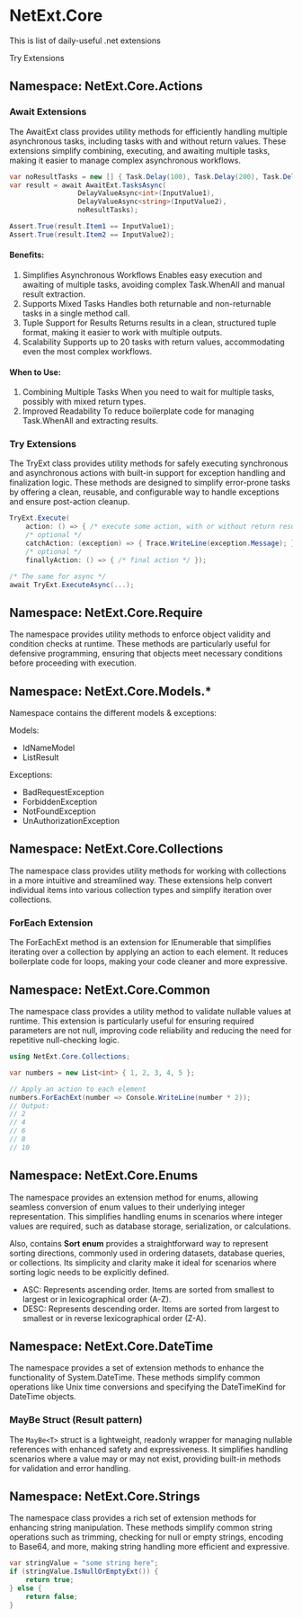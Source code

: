 # NetExt.Core
This is list of daily-useful .net extensions

Try Extensions

## Namespace: NetExt.Core.Actions

### Await Extensions
The AwaitExt class provides utility methods for efficiently handling multiple asynchronous tasks, including tasks with and without return values. These extensions simplify combining, executing, and awaiting multiple tasks, making it easier to manage complex asynchronous workflows.
```csharp
var noResultTasks = new [] { Task.Delay(100), Task.Delay(200), Task.Delay(300) };
var result = await AwaitExt.TasksAsync(
                 DelayValueAsync<int>(InputValue1),
                 DelayValueAsync<string>(InputValue2),
                 noResultTasks);

Assert.True(result.Item1 == InputValue1);
Assert.True(result.Item2 == InputValue2);
```
#### Benefits:
1. Simplifies Asynchronous Workflows
Enables easy execution and awaiting of multiple tasks, avoiding complex Task.WhenAll and manual result extraction.
2. Supports Mixed Tasks
Handles both returnable and non-returnable tasks in a single method call.
3. Tuple Support for Results
Returns results in a clean, structured tuple format, making it easier to work with multiple outputs.
4. Scalability
Supports up to 20 tasks with return values, accommodating even the most complex workflows.

#### When to Use:
1. Combining Multiple Tasks
When you need to wait for multiple tasks, possibly with mixed return types.
2. Improved Readability
To reduce boilerplate code for managing Task.WhenAll and extracting results.

### Try Extensions
The TryExt class provides utility methods for safely executing synchronous and asynchronous actions with built-in support for exception handling and finalization logic. These methods are designed to simplify error-prone tasks by offering a clean, reusable, and configurable way to handle exceptions and ensure post-action cleanup.
```csharp
TryExt.Execute(
    action: () => { /* execute some action, with or without return result */ },
    /* optional */
    catchAction: (exception) => { Trace.WriteLine(exception.Message); },
    /* optional */
    finallyAction: () => { /* final action */ });

/* The same for async */
await TryExt.ExecuteAsync(...);
```

## Namespace: NetExt.Core.Require
The namespace provides utility methods to enforce object validity and condition checks at runtime. These methods are particularly useful for defensive programming, ensuring that objects meet necessary conditions before proceeding with execution.

## Namespace: NetExt.Core.Models.*
Namespace contains the different models & exceptions:

Models:
* IdNameModel
* ListResult

Exceptions:
* BadRequestException
* ForbiddenException
* NotFoundException
* UnAuthorizationException

## Namespace: NetExt.Core.Collections
The namespace class provides utility methods for working with collections in a more intuitive and streamlined way. These extensions help convert individual items into various collection types and simplify iteration over collections.

### ForEach Extension
The ForEachExt method is an extension for IEnumerable<T> that simplifies iterating over a collection by applying an action to each element. It reduces boilerplate code for loops, making your code cleaner and more expressive.

## Namespace: NetExt.Core.Common
The namespace class provides a utility method to validate nullable values at runtime. This extension is particularly useful for ensuring required parameters are not null, improving code reliability and reducing the need for repetitive null-checking logic.
```csharp
using NetExt.Core.Collections;

var numbers = new List<int> { 1, 2, 3, 4, 5 };

// Apply an action to each element
numbers.ForEachExt(number => Console.WriteLine(number * 2));
// Output:
// 2
// 4
// 6
// 8
// 10
```

## Namespace: NetExt.Core.Enums
The namespace provides an extension method for enums, allowing seamless conversion of enum values to their underlying integer representation. This simplifies handling enums in scenarios where integer values are required, such as database storage, serialization, or calculations.

Also, contains **Sort enum** provides a straightforward way to represent sorting directions, commonly used in ordering datasets, database queries, or collections. Its simplicity and clarity make it ideal for scenarios where sorting logic needs to be explicitly defined.
* ASC: Represents ascending order. Items are sorted from smallest to largest or in lexicographical order (A-Z).
* DESC: Represents descending order. Items are sorted from largest to smallest or in reverse lexicographical order (Z-A).

## Namespace: NetExt.Core.DateTime
The namespace provides a set of extension methods to enhance the functionality of System.DateTime. These methods simplify common operations like Unix time conversions and specifying the DateTimeKind for DateTime objects.

### MayBe Struct (Result pattern)
The `MayBe<T>` struct is a lightweight, readonly wrapper for managing nullable references with enhanced safety and expressiveness. It simplifies handling scenarios where a value may or may not exist, providing built-in methods for validation and error handling.

## Namespace: NetExt.Core.Strings
The namespace class provides a rich set of extension methods for enhancing string manipulation. These methods simplify common string operations such as trimming, checking for null or empty strings, encoding to Base64, and more, making string handling more efficient and expressive.
```csharp
var stringValue = "some string here";
if (stringValue.IsNullOrEmptyExt()) {
    return true;
} else {
    return false;
}
```

